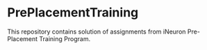 # PrePlacementTraining
This repository contains solution of assignments from iNeuron Pre-Placement Training Program.
